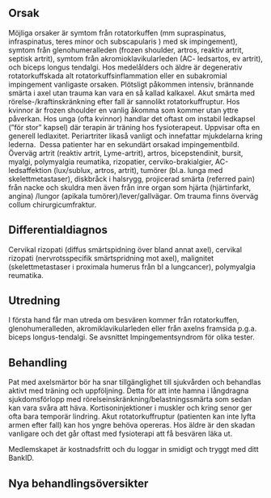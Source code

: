 ## Orsak

Möjliga orsaker är symtom från rotatorkuffen (mm supraspinatus, infraspinatus, teres minor och subscapularis ) med sk impingement), symtom från glenohumeralleden (frozen shoulder, artros, reaktiv artrit, septisk artrit), symtom från akromioklavikularleden (AC- ledsartos, ev artrit), och biceps longus tendalgi.
Hos medelålders och äldre är degenerativ rotatorkuffskada alt rotatorkuffsinflammation eller en subakromial impingement vanligaste orsaken. Plötsligt påkommen intensiv, brännande smärta i axel utan trauma kan vara en så kallad kalkaxel. Akut smärta med rörelse-/kraftinskränkning efter fall är sannolikt rotatorkuffruptur. Hos kvinnor är frozen shoulder en vanlig åkomma som kommer utan yttre påverkan.
Hos unga (ofta kvinnor) handlar det oftast om instabil ledkapsel (”för stor” kapsel) där terapin är träning hos fysioterapeut. Uppvisar ofta en generell ledlaxitet. Periartriter likaså vanligt och innefattar mjukdelarna kring lederna.  Dessa patienter har en sekundärt orsakad impingementbild.
Överväg artrit (reaktiv artrit, Lyme-artrit), artros, bicepstendinit, bursit, myalgi, polymyalgia reumatika, rizopatier, cerviko-brakialgier, AC-ledsaffektion (lux/sublux, artros, artrit), tumörer (bl.a. lunga med skelettmetastaser), diskbråck i halsrygg, projicerad smärta (referred pain) från nacke och skuldra men även från inre organ som hjärta (hjärtinfarkt, angina) /lungor (apikala tumörer)/lever/gallvägar. Om trauma finns överväg collum chirurgicumfraktur.

## Differentialdiagnos

Cervikal rizopati (diffus smärtspidning över bland annat axel), cervikal rizopati (nervrotsspecifik smärtspridning mot axel), malignitet (skelettmetastaser i proximala humerus från bl a lungcancer), polymyalgia reumatika.

## Utredning

I första hand får man utreda om besvären kommer från rotatorkuffen, glenohumeralleden, akromiklavikularleden eller från axelns framsida p.g.a. biceps longus-tendalgi.
Se avsnittet Impingementsyndrom för olika tester.

## Behandling

Pat med axelsmärtor bör ha snar tillgänglighet till sjukvården och behandlas aktivt med träning och uppföljning. Detta för att inte hamna i långdragna sjukdomsförlopp med rörelseinskränkning/belastningssmärta som sedan kan vara svåra att häva. Kortisoninjektioner i muskler och kring senor ger ofta bara temporär lindring. Akut rotatorkuffruptur (patienten kan inte lyfta armen efter fall) kan hos yngre behöva opereras. Hos äldre är den skadan vanligare och det går oftast med fysioterapi att få besvären läka ut.


Medlemskapet är kostnadsfritt och du loggar in smidigt och tryggt med ditt BankID.

## Nya behandlingsöversikter

